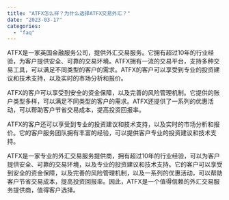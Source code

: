 ```yaml
---
title: "ATFX怎么样？为什么选择ATFX交易外汇？"
date: "2023-03-17"
categories: 
  - "faq"
---
```


ATFX是一家英国金融服务公司，提供外汇交易服务。它拥有超过10年的行业经验，为客户提供安全、可靠的交易环境。ATFX拥有一流的交易平台，支持多种交易工具，可以满足不同类型的客户的需求。ATFX的客户可以享受到专业的投资建议和技术支持，以及实时的市场分析和报价。

ATFX的客户可以享受到安全的资金保障，以及完善的风险管理机制。它提供的账户类型多样，可以满足不同类型的客户的需求。ATFX还提供了一系列的优惠活动，可以帮助客户节省交易成本，提高投资回报率。

ATFX的客户还可以享受到专业的投资建议和技术支持，以及实时的市场分析和报价。它的客户服务团队拥有丰富的经验，可以提供客户专业的投资建议和技术支持。

ATFX是一家专业的外汇交易服务提供商，拥有超过10年的行业经验，可以为客户提供安全、可靠的交易环境，以及专业的投资建议和技术支持。它的客户可以享受到安全的资金保障，以及完善的风险管理机制，以及一系列的优惠活动，可以帮助客户节省交易成本，提高投资回报率。因此，ATFX是一个值得信赖的外汇交易服务提供商，值得客户选择。
